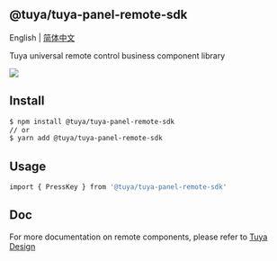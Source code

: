 ## @tuya/tuya-panel-remote-sdk

English | [简体中文](./README-zh_CN.md)

Tuya universal remote control business component library

[![](https://img.shields.io/npm/v/@tuya/tuya-panel-remote-sdk/latest.svg)](https://www.npmjs.com/package/@tuya/tuya-panel-remote-sdk)

## Install

```sh
$ npm install @tuya/tuya-panel-remote-sdk
// or
$ yarn add @tuya/tuya-panel-remote-sdk
```

## Usage

```sh
import { PressKey } from '@tuya/tuya-panel-remote-sdk'
```

## Doc

For more documentation on remote components, please refer to [Tuya Design](https://panel-docs.tuyacn.com/en/tuya-panel-remote-sdk)
